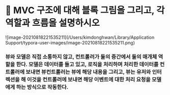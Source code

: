 # 🐥 MVC 구조에 대해 블록 그림을 그리고, 각 역할과 흐름을 설명하시오

![image-20210818221535211](/Users/kimdonghwan/Library/Application Support/typora-user-images/image-20210818221535211.png)



### 뷰와 모델은 직접 소통하지 않고, 컨트롤러가 둘의 중간에서 둘의 매개체 역할을 한다. 모델은 데이터를 들고 있고, 로직을 처리하며 처리한 데이터를 컨트롤러에 보내면 뷰컨트롤러는 뷰에 해당 내용을 그리고, 뷰는 유저와 인터렉션을 해 이것을 컨트롤러에 보내면 해당 이벤트에 대한 처리 요청을 모델에게 하는 방식으로 작동한다.